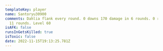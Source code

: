 ```yaml
---
templateKey: player
name: Santoryu30900
comments: Dahlia flank every round. 0 downs 170 damage in 6 rounds. 0 revives in
  11 rounds. Level 60
isAFK: false
runsInGetsKilled: true
isToxic: false
date: 2022-11-15T19:13:25.781Z
---
```

